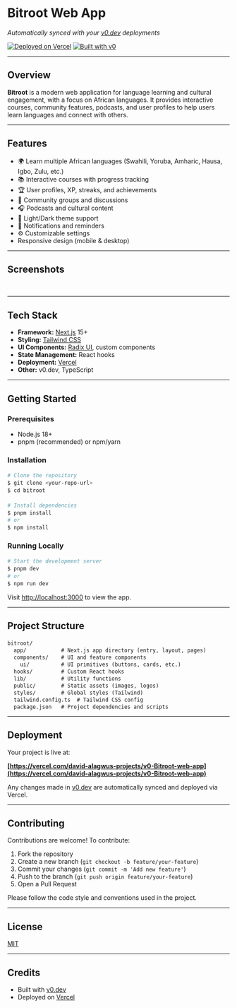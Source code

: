 # Bitroot Web App

_Automatically synced with your [v0.dev](https://v0.dev) deployments_

[![Deployed on Vercel](https://img.shields.io/badge/Deployed%20on-Vercel-black?style=for-the-badge&logo=vercel)](https://vercel.com/david-alagwus-projects/v0-Bitroot-web-app)
[![Built with v0](https://img.shields.io/badge/Built%20with-v0.dev-black?style=for-the-badge)](https://v0.dev/chat/projects/AIeQzaIExBR)

---

## Overview

**Bitroot** is a modern web application for language learning and cultural engagement, with a focus on African languages. It provides interactive courses, community features, podcasts, and user profiles to help users learn languages and connect with others.

---

## Features

- 🌍 Learn multiple African languages (Swahili, Yoruba, Amharic, Hausa, Igbo, Zulu, etc.)
- 📚 Interactive courses with progress tracking
- 🏆 User profiles, XP, streaks, and achievements
- 👥 Community groups and discussions
- 🎧 Podcasts and cultural content
- 🎨 Light/Dark theme support
- 🔔 Notifications and reminders
- ⚙️ Customizable settings
- Responsive design (mobile & desktop)

---

## Screenshots

<!-- Add screenshots of your app here -->

![Home Page](public/placeholder.jpg)

---

## Tech Stack

- **Framework:** [Next.js](https://nextjs.org/) 15+
- **Styling:** [Tailwind CSS](https://tailwindcss.com/)
- **UI Components:** [Radix UI](https://www.radix-ui.com/), custom components
- **State Management:** React hooks
- **Deployment:** [Vercel](https://vercel.com/)
- **Other:** v0.dev, TypeScript

---

## Getting Started

### Prerequisites

- Node.js 18+
- pnpm (recommended) or npm/yarn

### Installation

```bash
# Clone the repository
$ git clone <your-repo-url>
$ cd bitroot

# Install dependencies
$ pnpm install
# or
$ npm install
```

### Running Locally

```bash
# Start the development server
$ pnpm dev
# or
$ npm run dev
```

Visit [http://localhost:3000](http://localhost:3000) to view the app.

---

## Project Structure

```
bitroot/
  app/           # Next.js app directory (entry, layout, pages)
  components/    # UI and feature components
    ui/          # UI primitives (buttons, cards, etc.)
  hooks/         # Custom React hooks
  lib/           # Utility functions
  public/        # Static assets (images, logos)
  styles/        # Global styles (Tailwind)
  tailwind.config.ts  # Tailwind CSS config
  package.json   # Project dependencies and scripts
```

---

## Deployment

Your project is live at:

**[https://vercel.com/david-alagwus-projects/v0-Bitroot-web-app](https://vercel.com/david-alagwus-projects/v0-Bitroot-web-app)**

Any changes made in [v0.dev](https://v0.dev) are automatically synced and deployed via Vercel.

---

## Contributing

Contributions are welcome! To contribute:

1. Fork the repository
2. Create a new branch (`git checkout -b feature/your-feature`)
3. Commit your changes (`git commit -m 'Add new feature'`)
4. Push to the branch (`git push origin feature/your-feature`)
5. Open a Pull Request

Please follow the code style and conventions used in the project.

---

## License

[MIT](LICENSE)

---

## Credits

- Built with [v0.dev](https://v0.dev)
- Deployed on [Vercel](https://vercel.com/)
